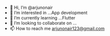 - 👋 Hi, I’m @arjunonair
- 👀 I’m interested in ...App development
- 🌱 I’m currently learning ...Flutter
- 💞️ I’m looking to collaborate on ...
- 📫 How to reach me arjunonair123@gmail.com

<!---
arjunonair/arjunonair is a ✨ special ✨ repository because its `README.md` (this file) appears on your GitHub profile.
You can click the Preview link to take a look at your changes.
--->
